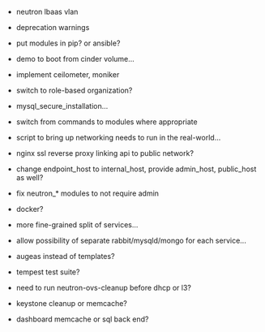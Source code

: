 * neutron lbaas vlan
* deprecation warnings
* put modules in pip? or ansible?
* demo to boot from cinder volume...
* implement ceilometer, moniker
* switch to role-based organization?
* mysql_secure_installation...
* switch from commands to modules where appropriate
* script to bring up networking needs to run in the real-world...
* nginx ssl reverse proxy linking api to public network?
* change endpoint_host to internal_host, provide admin_host, public_host as well?
* fix neutron_* modules to not require admin

* docker?

* more fine-grained split of services...
* allow possibility of separate rabbit/mysqld/mongo for each service...
* augeas instead of templates?
* tempest test suite?

* need to run neutron-ovs-cleanup before dhcp or l3?
* keystone cleanup or memcache?
* dashboard memcache or sql back end?
